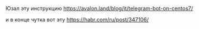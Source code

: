 Юзал эту инструкцию
https://avalon.land/blog/it/telegram-bot-on-centos7/

и в конце чутка вот эту
https://habr.com/ru/post/347106/
